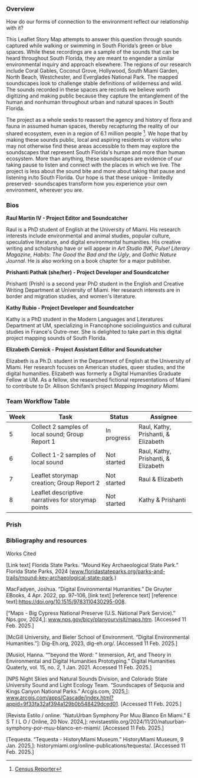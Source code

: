 ### Overview

How do our forms of connection to the environment reflect our relationship with it? 


This Leaflet Story Map attempts to answer this question through sounds captured while walking or swimming in South Florida’s green or blue spaces. While these recordings are a sample of the sounds that can be heard throughout South Florida, they are meant to engender a similar environmental inquiry and approach elsewhere. The regions of our research include Coral Gables, Coconut Grove, Hollywood, South Miami Garden, North Beach, Westchester, and Everglades National Park. The mapped soundscapes look to challenge stable definitions of wilderness and wild. The sounds recorded in these spaces are records we believe worth digitizing and making public because they capture the entanglement of the human and nonhuman throughout urban and natural spaces in South Florida.


The project as a whole seeks to reassert the agency and history of flora and fauna in assumed human spaces, thereby recapturing the reality of our shared ecosystem, even in a region of 6.1 million people [^1]. We hope that by making these sounds public, local and aspiring residents or visitors who may not otherwise find these areas accessible to them may explore the soundscapes that represent South Florida's human and more than human ecosystem. More than anything, these soundscapes are evidence of our taking pause to listen and connect with the places in which we live. The project is less about the sound bite and more about taking that pause and listening in/to South Florida. Our hope is that these unique - limitedly preserved- soundscapes transform how you experience your own environment, wherever you are.

[^1]:[Census Reporter](https://censusreporter.org/profiles/31000US33100-miami-fort-lauderdale-west-palm-beach-fl-metro-area/)


### Bios

**Raul Martin IV - Project Editor and Soundcatcher** 

Raul is a PhD student of English at the University of Miami. His research interests include environmental and animal studies, popular culture, speculative literature, and digital environmental humanities. His creative writing and scholarship have or will appear in _Art Studio INK, Pulse! Literary Magazine, Habits: The Good the Bad and the Ugly_, and _Gothic Nature Journal_. He is also working on a book chapter for a major publisher.

**Prishanti Pathak (she/her) - Project Developer and Soundcatcher**

Prishanti (Prish) is a second year PhD student in the English and Creative Writing Department at University of Miami. Her research interests are in border and migration studies, and women's literature. 

**Kathy Rubio - Project Developer and Soundcatcher**

Kathy is a PhD student in the Modern Languages and Literatures Department at UM, specializing in Francophone sociolinguistics and cultural studies in France's Outre-mer. She is delighted to take part in this digital project mapping sounds of South Florida.

**Elizabeth Cornick - Project Assistant Editor and Soundcatcher**

Elizabeth is a Ph.D. student in the Department of English at the University of Miami. Her research focuses on American studies, queer studies, and the digital humanities. Elizabeth was formerly a Digital Humanities Graduate Fellow at UM. As a fellow, she researched fictional representations of Miami to contribute to Dr. Allison Schifani’s project _Mapping Imaginary Miami_.

### Team Workflow Table 
<table>
<thead>
<tr>
<th>Week</th>
<th>Task</th>
<th>Status</th>
<th>Assignee</th>
</tr>
</thead>
<tbody>
<tr>
<td>5</td>
<td>Collect 2 samples of local sound; Group Report 1</td>
<td>In progress</td>
<td>Raul, Kathy, Prishanti, &amp; Elizabeth</td>
</tr>
<tr>
<td>6</td>
<td>Collect 1-2 samples of local sound</td>
<td>Not started</td>
<td>Raul, Kathy, Prishanti, &amp; Elizabeth</td>
</tr>
<tr>
<td>7</td>
<td>Leaflet storymap creation; Group Report 2</td>
<td>Not started</td>
<td>Raul &amp; Elizabeth</td>
</tr>
<tr>
<td>8</td>
<td>Leaflet descriptive narratives for storymap points</td>
<td>Not started</td>
<td>Kathy &amp; Prishanti</td>
</tr>
</tbody>
</table>


### Prish
### Bibliography and resources

Works Cited

[Link text] Florida State Parks. “Mound Key Archaeological State Park.” Florida State Parks, 2024 (www.floridastateparks.org/parks-and-trails/mound-key-archaeological-state-park.)

MacFadyen, Joshua. “Digital Environmental Humanities.” De Gruyter EBooks, 4 Apr. 2022, pp. 97–106, [link text] [reference text] [reference text]:https://doi.org/10.1515/9783110430295-008.

[“Maps - Big Cypress National Preserve (U.S. National Park Service).” Nps.gov, 2024,]: www.nps.gov/bicy/planyourvisit/maps.htm. [Accessed 11 Feb. 2025.]

[McGill University, and Bieler School of Environment. “Digital Environmental Humanities.”]: Dig-Eh.org, 2023, dig-eh.org/. [Accessed 11 Feb. 2025.]

[Musiol, Hanna. “"beyond the Word: " Immersion, Art, and Theory in Environmental and Digital Humanities Prototyping.” Digital Humanities Quaterly, vol. 15, no. 2, 1 Jan. 2021. Accessed 11 Feb. 2025.]

[NPS Night Skies and Natural Sounds Division, and Colorado State University Sound and Light Ecology Team. “Soundscapes of Sequoia and Kings Canyon National Parks.” Arcgis.com, 2025,]: www.arcgis.com/apps/Cascade/index.html?appid=9f33fa32af394a129b0b548429dced01. [Accessed 11 Feb. 2025.]

[Revista Estilo / online. “NatuUrban Symphony Por Muu Blanco En Miami.” E S T I L O / Online, 20 Nov. 2024,]: revistaestilo.org/2024/11/20/natuurban-symphony-por-muu-blanco-en-miami/. [Accessed 11 Feb. 2025.]

[Tequesta. “Tequesta - HistoryMiami Museum.” HistoryMiami Museum, 9 Jan. 2025,]: historymiami.org/online-publications/tequesta/. [Accessed 11 Feb. 2025.]

[The Underline. “Miami’s 10-Mile Linear Park and Urban Trail.” The Underline,]: www.theunderline.org/.

[Trail of Florida's Indigenous Heritage. “Miami Circle National Historic Landmark.” Trail of Florida’s Indian Heritage,]: www.trailoffloridasindianheritage.org/miami-circle/.
